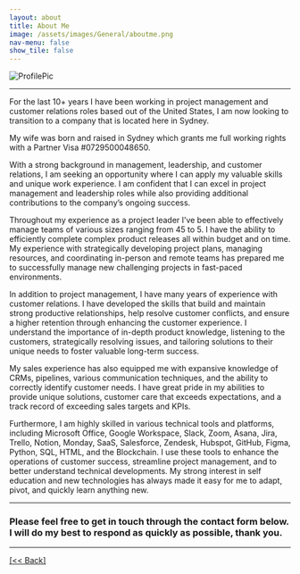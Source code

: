 ```yaml
---
layout: about
title: About Me
image: /assets/images/General/aboutme.png
nav-menu: false
show_tile: false
---
```


![ProfilePic](/assets/images/General/aboutme.png) 

---

For the last 10+ years I have been working in project management and customer relations roles based out of the United States, I am now looking to transition to a company that is located here in Sydney.

My wife was born and raised in Sydney which grants me full working rights with a Partner Visa #0729500048650.

With a strong background in management, leadership, and customer relations, I am seeking an opportunity where I can apply my valuable skills and unique work experience. I am confident that I can excel in project management and leadership roles while also providing additional contributions to the company’s ongoing success.

Throughout my experience as a project leader I’ve been able to effectively manage teams of various sizes ranging from 45 to 5.  I have the ability to efficiently complete complex product releases all within budget and on time. My experience with strategically developing project plans, managing resources, and coordinating in-person and remote teams has prepared me to successfully manage new challenging projects in fast-paced environments.

In addition to project management, I have many years of experience with customer relations.  I have developed the skills that build and maintain strong productive relationships, help resolve customer conflicts, and ensure a higher retention through enhancing the customer experience. I understand the importance of in-depth product knowledge, listening to the customers, strategically resolving issues, and tailoring solutions to their unique needs to foster valuable long-term success.

My sales experience has also equipped me with expansive knowledge of CRMs, pipelines, various communication techniques, and the ability to correctly identify customer needs. I have great pride in my abilities to provide unique solutions, customer care that exceeds expectations, and a track record of exceeding sales targets and KPIs.

Furthermore, I am highly skilled in various technical tools and platforms, including Microsoft Office, Google Workspace, Slack, Zoom, Asana, Jira, Trello, Notion, Monday, SaaS, Salesforce, Zendesk, Hubspot, GitHub, Figma, Python, SQL, HTML, and the Blockchain. I use these tools to enhance the operations of customer success, streamline project management, and to better understand technical developments.  My strong interest in self education and new technologies has always made it easy for me to adapt, pivot, and quickly learn anything new.

---

### Please feel free to get in touch through the contact form below.  I will do my best to respond as quickly as possible, thank you. ###




---

[[<< Back]](https://cvanchieri.github.io/Portfolio)
